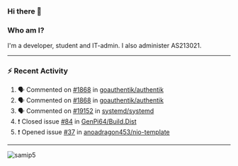 ### Hi there 👋

### Who am I?
I'm a developer, student and IT-admin. I also administer AS213021.

---
### :zap: Recent Activity
<!--START_SECTION:activity-->
1. 🗣 Commented on [#1868](https://github.com/goauthentik/authentik/issues/1868) in [goauthentik/authentik](https://github.com/goauthentik/authentik)
2. 🗣 Commented on [#1868](https://github.com/goauthentik/authentik/issues/1868) in [goauthentik/authentik](https://github.com/goauthentik/authentik)
3. 🗣 Commented on [#19152](https://github.com/systemd/systemd/issues/19152) in [systemd/systemd](https://github.com/systemd/systemd)
4. ❗️ Closed issue [#84](https://github.com/GenPi64/Build.Dist/issues/84) in [GenPi64/Build.Dist](https://github.com/GenPi64/Build.Dist)
5. ❗️ Opened issue [#37](https://github.com/anoadragon453/nio-template/issues/37) in [anoadragon453/nio-template](https://github.com/anoadragon453/nio-template)
<!--END_SECTION:activity-->
---

<img align="center" src="https://github-readme-stats.vercel.app/api?username=samip5&show_icons=true" alt="samip5" />
